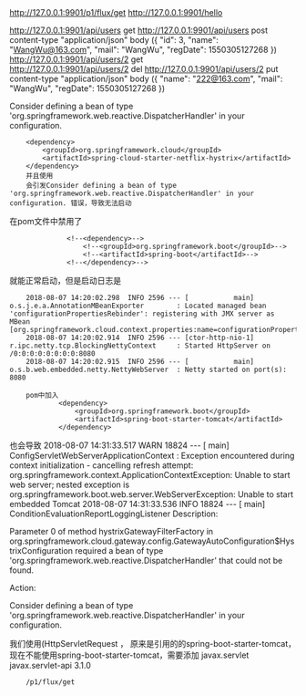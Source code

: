 ##

http://127.0.0.1:9901/p1/flux/get
http://127.0.0.1:9901/hello

http://127.0.0.1:9901/api/users  get
http://127.0.0.1:9901/api/users  post  content-type "application/json"  body ({
                                                "id": 3,
                                                "name": "WangWu@163.com",
                                                "mail": "WangWu",
                                                "regDate": 1550305127268
                                              })
http://127.0.0.1:9901/api/users/2  get  
http://127.0.0.1:9901/api/users/2  del 
http://127.0.0.1:9901/api/users/2  put content-type "application/json" body ({
                                                      "name": "222@163.com",
                                                       "mail": "WangWu",
                                                      "regDate": 1550305127268
                                     })


Consider defining a bean of type 'org.springframework.web.reactive.DispatcherHandler' in your configuration.

        <dependency>
            <groupId>org.springframework.cloud</groupId>
            <artifactId>spring-cloud-starter-netflix-hystrix</artifactId>
        </dependency>
        并且使用
        会引发Consider defining a bean of type 'org.springframework.web.reactive.DispatcherHandler' in your configuration. 错误，导致无法启动
        
        
        
在pom文件中禁用了        <!--&lt;!&ndash;支持 Web 应用开发，包含 Tomcat 和 spring-mvc。 &ndash;&gt;-->
                  <!--<dependency>-->
                      <!--<groupId>org.springframework.boot</groupId>-->
                      <!--<artifactId>spring-boot-starter-web</artifactId>-->
                  <!--</dependency>-->
          
                  <!--<dependency>-->
                      <!--<groupId>org.springframework.boot</groupId>-->
                      <!--<artifactId>spring-boot</artifactId>-->
                  <!--</dependency>-->
就能正常启动，但是启动日志是        
        
        2018-08-07 14:20:02.298  INFO 2596 --- [           main] o.s.j.e.a.AnnotationMBeanExporter        : Located managed bean 'configurationPropertiesRebinder': registering with JMX server as MBean [org.springframework.cloud.context.properties:name=configurationPropertiesRebinder,context=a4add54,type=ConfigurationPropertiesRebinder]
        2018-08-07 14:20:02.914  INFO 2596 --- [ctor-http-nio-1] r.ipc.netty.tcp.BlockingNettyContext     : Started HttpServer on /0:0:0:0:0:0:0:0:8080
        2018-08-07 14:20:02.915  INFO 2596 --- [           main] o.s.b.web.embedded.netty.NettyWebServer  : Netty started on port(s): 8080
        
        pom中加入
                <dependency>
                    <groupId>org.springframework.boot</groupId>
                    <artifactId>spring-boot-starter-tomcat</artifactId>
                </dependency>


也会导致
2018-08-07 14:31:33.517  WARN 18824 --- [           main] ConfigServletWebServerApplicationContext : Exception encountered during context initialization - cancelling refresh attempt: org.springframework.context.ApplicationContextException: Unable to start web server; nested exception is org.springframework.boot.web.server.WebServerException: Unable to start embedded Tomcat
2018-08-07 14:31:33.536  INFO 18824 --- [           main] ConditionEvaluationReportLoggingListener 
Description:

Parameter 0 of method hystrixGatewayFilterFactory in org.springframework.cloud.gateway.config.GatewayAutoConfiguration$HystrixConfiguration required a bean of type 'org.springframework.web.reactive.DispatcherHandler' that could not be found.


Action:

Consider defining a bean of type 'org.springframework.web.reactive.DispatcherHandler' in your configuration.


我们使用(HttpServletRequest ， 原来是引用的的spring-boot-starter-tomcat，
现在不能使用spring-boot-starter-tomcat，需要添加
        <dependency>
            <groupId>javax.servlet</groupId>
            <artifactId>javax.servlet-api</artifactId>
            <version>3.1.0</version>
        </dependency>
        
        
        /p1/flux/get
